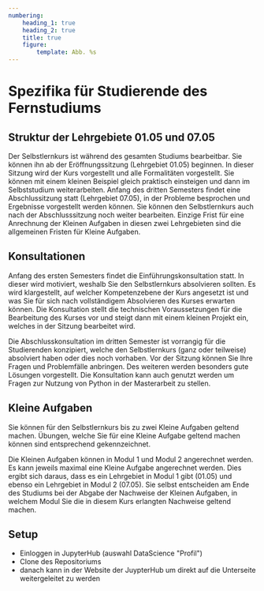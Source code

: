```yaml
---
numbering:
    heading_1: true
    heading_2: true
    title: true
    figure:
        template: Abb. %s
---
```


# Spezifika für Studierende des Fernstudiums

## Struktur der Lehrgebiete 01.05 und 07.05

Der Selbstlernkurs ist während des gesamten Studiums bearbeitbar. Sie können
ihn ab der Eröffnungssitzung (Lehrgebiet 01.05) beginnen. In dieser Sitzung
wird der Kurs vorgestellt und alle Formalitäten vorgestellt. Sie können mit
einem kleinen Beispiel gleich praktisch einsteigen und dann im Selbststudium
weiterarbeiten. Anfang des dritten Semesters findet eine Abschlussitzung statt
(Lehrgebiet 07.05), in der Probleme besprochen und Ergebnisse vorgestellt
werden können. Sie können den Selbstlernkurs auch nach der Abschlusssitzung
noch weiter bearbeiten. Einzige Frist für eine Anrechnung der Kleinen Aufgaben
in diesen zwei Lehrgebieten sind die allgemeinen Fristen für Kleine Aufgaben.

## Konsultationen

Anfang des ersten Semesters findet die Einführungskonsultation statt. In dieser
wird motiviert, weshalb Sie den Selbstlernkurs absolvieren sollten. Es wird
klargestellt, auf welcher Kompetenzebene der Kurs angesetzt ist und was Sie für
sich nach vollständigem Absolvieren des Kurses erwarten können. Die
Konsultation stellt die technischen Voraussetzungen für die Bearbeitung des
Kurses vor und steigt dann mit einem kleinen Projekt ein, welches in der
Sitzung bearbeitet wird.

Die Abschlusskonsultation im dritten Semester ist vorrangig für die
Studierenden konzipiert, welche den Selbstlernkurs (ganz oder teilweise)
absolviert haben oder dies noch vorhaben. Vor der Sitzung können Sie Ihre
Fragen und Problemfälle anbringen. Des weiteren werden besonders gute Lösungen
vorgestellt. Die Konsultation kann auch genutzt werden um Fragen zur Nutzung
von Python in der Masterarbeit zu stellen.

## Kleine Aufgaben

Sie können für den Selbstlernkurs bis zu zwei Kleine Aufgaben geltend machen.
Übungen, welche Sie für eine Kleine Aufgabe geltend machen können sind
entsprechend gekennzeichnet.

Die Kleinen Aufgaben können in Modul 1 und Modul 2 angerechnet werden. Es kann
jeweils maximal eine Kleine Aufgabe angerechnet werden. Dies ergibt sich
daraus, dass es ein Lehrgebiet in Modul 1 gibt (01.05) und ebenso ein
Lehrgebiet in Modul 2 (07.05). Sie selbst entscheiden am Ende des Studiums bei
der Abgabe der Nachweise der Kleinen Aufgaben, in welchem Modul Sie die in
diesem Kurs erlangten Nachweise geltend machen.

## Setup

- Einloggen in JupyterHub (auswahl DataScience "Profil")
- Clone des Repositoriums
- danach kann in der Website der JuypterHub um direkt auf die Unterseite weitergeleitet zu werden
